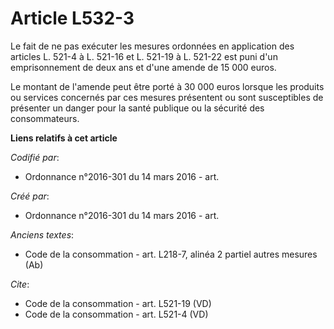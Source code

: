 # Article L532-3

Le fait de ne pas exécuter les mesures ordonnées en application des articles L. 521-4 à L. 521-16 et L. 521-19 à L. 521-22
est puni d'un emprisonnement de deux ans et d'une amende de 15 000 euros. 

Le montant de l'amende peut être porté à 30 000 euros lorsque les produits ou services concernés par ces mesures présentent
ou sont susceptibles de présenter un danger pour la santé publique ou la sécurité des consommateurs.

**Liens relatifs à cet article**

_Codifié par_:

  - Ordonnance n°2016-301 du 14 mars 2016 - art.

_Créé par_:

  - Ordonnance n°2016-301 du 14 mars 2016 - art.

_Anciens textes_:

  - Code de la consommation - art. L218-7, alinéa 2 partiel autres mesures (Ab)

_Cite_:

  - Code de la consommation - art. L521-19 (VD)
  - Code de la consommation - art. L521-4 (VD)
